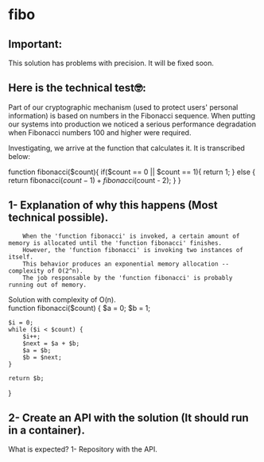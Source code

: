 # fibo

## Important:
This solution has problems with precision. It will be fixed soon.

## Here is the technical test🤓:
Part of our cryptographic mechanism (used to protect users' personal information)
is based on numbers in the Fibonacci sequence.
When putting our systems into production we noticed a serious
performance degradation when Fibonacci numbers 100 and higher were required.

Investigating, we arrive at the function that calculates it. It is transcribed below:

function fibonacci($count){
	if($count == 0 || $count == 1){
		return 1;
	} else {
		return fibonacci($count - 1) + fibonacci($count - 2);
	}
}

## 1- Explanation of why this happens (Most technical possible).
		
		When the 'function fibonacci' is invoked, a certain amount of memory is allocated until the 'function fibonacci' finishes.
		However, the 'function fibonacci' is invoking two instances of itself.
		This behavior produces an exponential memory allocation -- complexity of O(2^n).
		The job responsable by the 'function fibonacci' is probably running out of memory.  


Solution with complexity of O(n).	
function fibonacci($count) {
	$a = 0;
	$b = 1;

	$i = 0;
	while ($i < $count) {
	    $i++;
	    $next = $a + $b;
	    $a = $b;
	    $b = $next;
	}
	
	return $b;
}
		
	
## 2- Create an API with the solution (It should run in a container).
What is expected?
	1- Repository with the API.